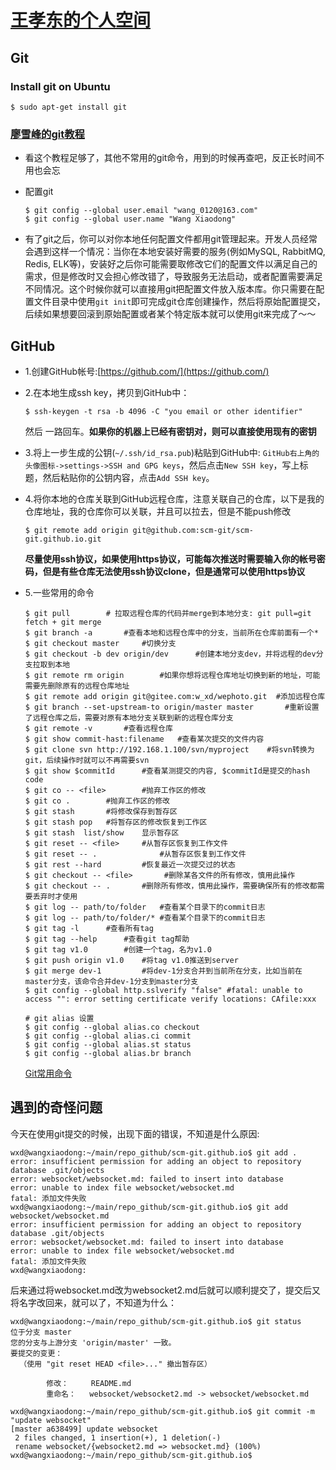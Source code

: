 # [王孝东的个人空间](https://scm-git.github.io/)
## Git
### Install git on Ubuntu
```
$ sudo apt-get install git
```
### [廖雪峰的git教程](https://www.liaoxuefeng.com/wiki/0013739516305929606dd18361248578c67b8067c8c017b000)
* 看这个教程足够了，其他不常用的git命令，用到的时候再查吧，反正长时间不用也会忘
* 配置git

  ```
  $ git config --global user.email "wang_0120@163.com"
  $ git config --global user.name "Wang Xiaodong"
  ```

* 有了git之后，你可以对你本地任何配置文件都用git管理起来。开发人员经常会遇到这样一个情况：当你在本地安装好需要的服务(例如MySQL, RabbitMQ, Redis, ELK等)，安装好之后你可能需要取修改它们的配置文件以满足自己的需求，但是修改时又会担心修改错了，导致服务无法启动，或者配置需要满足不同情况。这个时候你就可以直接用git把配置文件放入版本库。你只需要在配置文件目录中使用`git init`即可完成git仓库创建操作，然后将原始配置提交，后续如果想要回滚到原始配置或者某个特定版本就可以使用git来完成了～～

## GitHub
* 1.创建GitHub帐号:[https://github.com/](https://github.com/)
* 2.在本地生成ssh key，拷贝到GitHub中：

  ```
  $ ssh-keygen -t rsa -b 4096 -C "you email or other identifier"
  ```
  然后 一路回车。**如果你的机器上已经有密钥对，则可以直接使用现有的密钥**

* 3.将上一步生成的公钥(`~/.ssh/id_rsa.pub`)粘贴到GitHub中: `GitHub右上角的头像图标->settings->SSH and GPG keys`，然后点击`New SSH key`，写上标题，然后粘贴你的公钥内容，点击`Add SSH key`。

* 4.将你本地的仓库关联到GitHub远程仓库，注意关联自己的仓库，以下是我的仓库地址，我的仓库你可以关联，并且可以拉去，但是不能push修改

  ```
  $ git remote add origin git@github.com:scm-git/scm-git.github.io.git 
  ```
  **尽量使用ssh协议，如果使用https协议，可能每次推送时需要输入你的帐号密码，但是有些仓库无法使用ssh协议clone，但是通常可以使用https协议**
  
* 5.一些常用的命令

  ```
  $ git pull        # 拉取远程仓库的代码并merge到本地分支: git pull=git fetch + git merge
  $ git branch -a       #查看本地和远程仓库中的分支，当前所在仓库前面有一个*
  $ git checkout master     #切换分支
  $ git checkout -b dev origin/dev      #创建本地分支dev，并将远程的dev分支拉取到本地
  $ git remote rm origin        #如果你想将远程仓库地址切换到新的地址，可能需要先删除原有的远程仓库地址
  $ git remote add origin git@gitee.com:w_xd/wephoto.git  #添加远程仓库
  $ git branch --set-upstream-to origin/master master       #重新设置了远程仓库之后，需要对原有本地分支关联到新的远程仓库分支
  $ git remote -v       #查看远程仓库
  $ git show commit-hast:filename   #查看某次提交的文件内容
  $ git clone svn http://192.168.1.100/svn/myproject    #将svn转换为git，后续操作时就可以不再需要svn
  $ git show $commitId      #查看某测提交的内容, $commitId是提交的hash code
  $ git co -- <file>        #抛弃工作区的修改
  $ git co .        #抛弃工作区的修改
  $ git stash       #将修改保存到暂存区
  $ git stash pop   #将暂存区的修改恢复到工作区
  $ git stash  list/show    显示暂存区
  $ git reset -- <file>     #从暂存区恢复到工作文件
  $ git reset -- .              #从暂存区恢复到工作文件
  $ git rest --hard         #恢复最近一次提交过的状态
  $ git checkout -- <file>       #删除某各文件的所有修改，慎用此操作
  $ git checkout -- .       #删除所有修改，慎用此操作，需要确保所有的修改都需要丢弃时才使用
  $ git log -- path/to/folder   #查看某个目录下的commit日志
  $ git log -- path/to/folder/* #查看某个目录下的commit日志
  $ git tag -l      #查看所有tag
  $ git tag --help      #查看git tag帮助
  $ git tag v1.0        #创建一个tag，名为v1.0
  $ git push origin v1.0    #将tag v1.0推送到server
  $ git merge dev-1         #将dev-1分支合并到当前所在分支，比如当前在master分支，该命令合并dev-1分支到master分支
  $ git config --global http.sslverify "false" #fatal: unable to access "": error setting certificate verify locations: CAfile:xxx

  # git alias 设置
  $ git config --global alias.co checkout
  $ git config --global alias.ci commit
  $ git config --global alias.st status
  $ git config --global alias.br branch
  ```
  [Git常用命令](http://www.cnblogs.com/cspku/articles/Git_cmds.html)
  
## 遇到的奇怪问题
今天在使用git提交的时候，出现下面的错误，不知道是什么原因:
```
wxd@wangxiaodong:~/main/repo_github/scm-git.github.io$ git add .
error: insufficient permission for adding an object to repository database .git/objects
error: websocket/websocket.md: failed to insert into database
error: unable to index file websocket/websocket.md
fatal: 添加文件失败
wxd@wangxiaodong:~/main/repo_github/scm-git.github.io$ git add websocket/websocket.md 
error: insufficient permission for adding an object to repository database .git/objects
error: websocket/websocket.md: failed to insert into database
error: unable to index file websocket/websocket.md
fatal: 添加文件失败
wxd@wangxiaodong:
```
后来通过将websocket.md改为websocket2.md后就可以顺利提交了，提交后又将名字改回来，就可以了，不知道为什么：
```
wxd@wangxiaodong:~/main/repo_github/scm-git.github.io$ git status
位于分支 master
您的分支与上游分支 'origin/master' 一致。
要提交的变更：
  （使用 "git reset HEAD <file>..." 撤出暂存区）

        修改：     README.md
        重命名：   websocket/websocket2.md -> websocket/websocket.md

wxd@wangxiaodong:~/main/repo_github/scm-git.github.io$ git commit -m "update websocket"
[master a638499] update websocket
 2 files changed, 1 insertion(+), 1 deletion(-)
 rename websocket/{websocket2.md => websocket.md} (100%)
wxd@wangxiaodong:~/main/repo_github/scm-git.github.io$
```
  